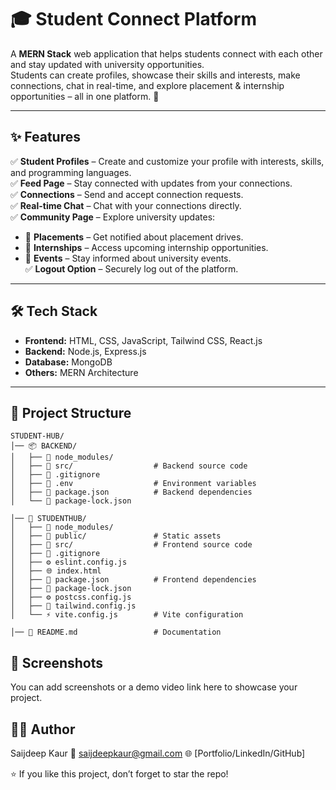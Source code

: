 # 🎓 Student Connect Platform

A **MERN Stack** web application that helps students connect with each other and stay updated with university opportunities.  
Students can create profiles, showcase their skills and interests, make connections, chat in real-time, and explore placement & internship opportunities – all in one platform. 🚀  

---

## ✨ Features

✅ **Student Profiles** – Create and customize your profile with interests, skills, and programming languages.  
✅ **Feed Page** – Stay connected with updates from your connections.  
✅ **Connections** – Send and accept connection requests.  
✅ **Real-time Chat** – Chat with your connections directly.  
✅ **Community Page** – Explore university updates:  
   - 📌 **Placements** – Get notified about placement drives.  
   - 💼 **Internships** – Access upcoming internship opportunities.  
   - 🎉 **Events** – Stay informed about university events.  
✅ **Logout Option** – Securely log out of the platform.  

---

## 🛠️ Tech Stack

- **Frontend:** HTML, CSS, JavaScript, Tailwind CSS, React.js  
- **Backend:** Node.js, Express.js  
- **Database:** MongoDB  
- **Others:** MERN Architecture  

---

## 📂 Project Structure
```text
STUDENT-HUB/
│── 📦 BACKEND/  
│   ├── 📁 node_modules/  
│   ├── 📁 src/                  # Backend source code  
│   ├── 📄 .gitignore  
│   ├── 🔐 .env                  # Environment variables  
│   ├── 📄 package.json          # Backend dependencies  
│   └── 📄 package-lock.json  

│── 🎨 STUDENTHUB/  
│   ├── 📁 node_modules/  
│   ├── 📁 public/               # Static assets  
│   ├── 📁 src/                  # Frontend source code  
│   ├── 📄 .gitignore  
│   ├── ⚙️ eslint.config.js  
│   ├── 🌐 index.html  
│   ├── 📄 package.json          # Frontend dependencies  
│   ├── 📄 package-lock.json  
│   ├── ⚙️ postcss.config.js  
│   ├── 🎨 tailwind.config.js  
│   └── ⚡ vite.config.js        # Vite configuration  

│── 📘 README.md                 # Documentation  
```

## 📸 Screenshots 

You can add screenshots or a demo video link here to showcase your project.

## 👩‍💻 Author

Saijdeep Kaur
📧 saijdeepkaur@gmail.com
🌐 [Portfolio/LinkedIn/GitHub]

⭐ If you like this project, don’t forget to star the repo!

